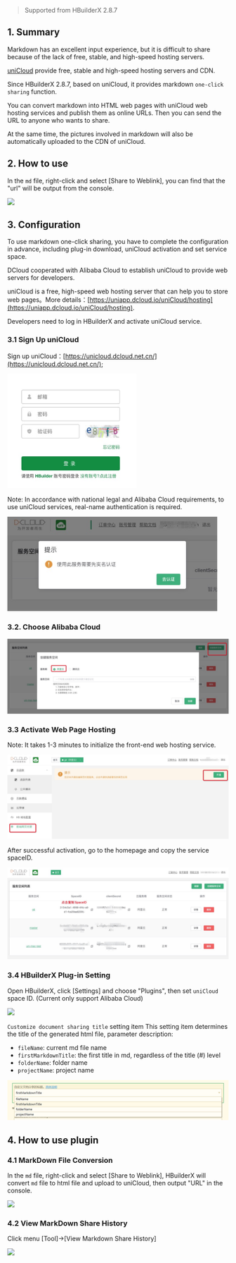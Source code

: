 > Supported from HBuilderX 2.8.7

## 1. Summary

Markdown has an excellent input experience, but it is difficult to share because of the lack of free, stable, and high-speed hosting servers.

[uniCloud](https://unicloud.dcloud.net.cn/) provide free, stable and high-speed hosting servers and CDN.

Since HBuilderX 2.8.7, based on uniCloud, it provides markdown `one-click sharing` function.

You can convert markdown into HTML web pages with uniCloud web hosting services and publish them as online URLs. Then you can send the URL to anyone who wants to share.

At the same time, the pictures involved in markdown will also be automatically uploaded to the CDN of uniCloud.

## 2. How to use

In the `md` file, right-click and select [Share to Weblink], you can find that the "url" will be output from the console.

<img src="/static/snapshots/tutorial/markdown_share/markdown_share_1_en.png" class="hd-img" />


## 3. Configuration

To use markdown one-click sharing, you have to complete the configuration in advance, including plug-in download, uniCloud activation and set service space.

DCloud cooperated with Alibaba Cloud to establish uniCloud to provide web servers for developers.

uniCloud is a free, high-speed web hosting server that can help you to store web pages。More details：[https://uniapp.dcloud.io/uniCloud/hosting](https://uniapp.dcloud.io/uniCloud/hosting).

Developers need to log in HBuilderX and activate uniCloud service.

### 3.1 Sign Up uniCloud

Sign up uniCloud：[https://unicloud.dcloud.net.cn/](https://unicloud.dcloud.net.cn/);

<img src="/static/snapshots/tutorial/markdown_share/markdown_share_2.jpeg" style="zoom:80%" />

Note: In accordance with national legal and Alibaba Cloud requirements, to use uniCloud services, real-name authentication is required.

<img src="/static/snapshots/tutorial/markdown_share/markdown_share_3.jpeg" style="zoom:80%" />


### 3.2.  Choose Alibaba Cloud

<img src="/static/snapshots/tutorial/markdown_share/markdown_share_4.jpeg" style="zoom:65%" />

### 3.3  Activate Web Page Hosting

Note: It takes 1-3 minutes to initialize the front-end web hosting service.

<img src="/static/snapshots/tutorial/markdown_share/markdown_share_5.jpeg" style="zoom:65%" />

After successful activation, go to the homepage and copy the service spaceID.

<img src="/static/snapshots/tutorial/markdown_share/markdown_share_6.jpeg" style="zoom:65%" />

### 3.4 HBuilderX Plug-in Setting

Open HBuilderX, click [Settings] and choose "Plugins", then set `uniCloud` space ID. (Current only support Alibaba Cloud)

<img src="/static/snapshots/tutorial/markdown_share/markdown_share_7_en.png" class="hd-img" />

`Customize document sharing title` setting item
This setting item determines the title of the generated html file, parameter description:
* `fileName`: current md file name
* `firstMarkdownTitle`: the first title in md, regardless of the title (#) level
* `folderName`: folder name
* `projectName`: project name

<img src="/static/snapshots/tutorial/markdown_share/markdown_share_10.png" style="zoom:80%" />


## 4. How to use plugin

### 4.1 MarkDown File Conversion

In the `md` file, right-click and select [Share to Weblink], HBuilderX will convert `md` file to html file and upload to uniCloud, then output "URL" in the console.

<img src="/static/snapshots/tutorial/markdown_share/markdown_share_8_en.png" class="hd-img" />

### 4.2 View MarkDown Share History

Click menu [Tool]->[View Markdown Share History]

<img src="/static/snapshots/tutorial/markdown_share/markdown_history_en.png" class="hd-img" />
